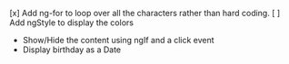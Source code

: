 [x] Add ng-for to loop over all the characters rather than hard coding.
[ ] Add ngStyle to display the colors
- Show/Hide the content using ngIf and a click event
- Display birthday as a Date